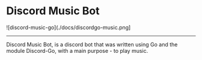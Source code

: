 # Discord Music Bot
![discord-music-go](./docs/discordgo-music.png]

----

Discord Music Bot, is a discord bot that was written using Go and the module Discord-Go, with a main purpose - to play music.


